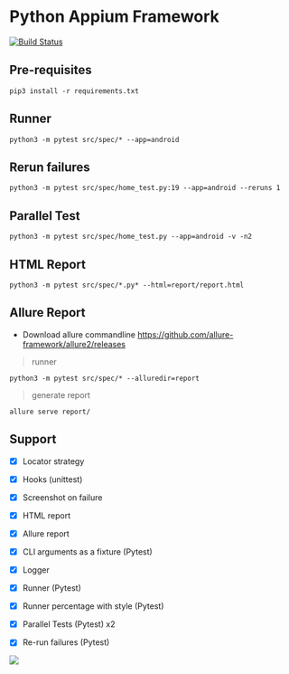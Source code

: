 # Python Appium Framework
[![Build Status](https://travis-ci.org/prashanth-sams/python-appium-framework.svg?branch=master)](https://travis-ci.org/prashanth-sams/python-appium-framework)

## Pre-requisites
```
pip3 install -r requirements.txt
```
## Runner
```
python3 -m pytest src/spec/* --app=android
```
## Rerun failures
```
python3 -m pytest src/spec/home_test.py:19 --app=android --reruns 1
```
## Parallel Test
```
python3 -m pytest src/spec/home_test.py --app=android -v -n2
```
## HTML Report
```
python3 -m pytest src/spec/*.py* --html=report/report.html
```
## Allure Report
- Download allure commandline 
https://github.com/allure-framework/allure2/releases

> runner
```
python3 -m pytest src/spec/* --alluredir=report
```
>  generate report
```
allure serve report/
```
## Support
- [x] Locator strategy
- [x] Hooks (unittest)
- [x] Screenshot on failure
- [x] HTML report
- [x] Allure report
- [x] CLI arguments as a fixture (Pytest)
- [x] Logger
- [x] Runner (Pytest)
- [x] Runner percentage with style (Pytest)
- [x] Parallel Tests (Pytest) x2
- [x] Re-run failures (Pytest)


![](https://i.imgur.com/IcN8IZu.png)
